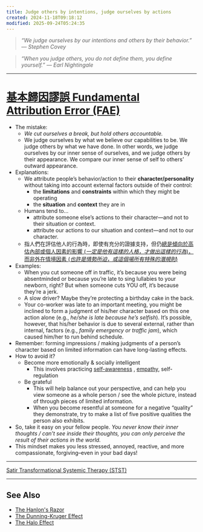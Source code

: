 ```yaml
---
title: Judge others by intentions, judge ourselves by actions
created: 2024-11-18T09:18:12
modified: 2025-09-24T05:24:35
---
```


> _“We judge ourselves by our intentions and others by their behavior.” — Stephen Covey_

> _“When you judge others, you do not define them, you define yourself.” — Earl Nightingale_

---

# [基本歸因謬誤 Fundamental Attribution Error (FAE)](https://en.wikipedia.org/wiki/Fundamental_attribution_error)

* The mistake:
	* _We cut ourselves a break, but hold others accountable._
	* We judge ourselves by what we believe our capabilities to be. We judge others by what we have done. In other words, we judge ourselves by our inner sense of ourselves, and we judge others by their appearance. We compare our inner sense of self to others’ outward appearance.
* Explanations:
	* We attribute people’s behavior/action to their **character/personality** without taking into account external factors outside of their control:
		* the **limitations** and **constraints** within which they might be operating
		* the **situation** and **context** they are in
	* Humans tend to…
		* attribute someone else’s actions to their character—and not to their situation or context.
		* attribute our actions to our situation and context—and not to our character.
	* 指人們在評估他人的行為時，即使有充分的證據支持，但仍<u>總是傾向於高估內部或個人因素的影響 (_一定是他有這樣的人格，才做出這樣的行為_)，而非外在情境因素 (_也許是情勢所迫，或這個場所有特殊的潛規則_)</u>
* Examples:
	* When you cut someone off in traffic, it’s because you were being absentminded or because you’re late to sing lullabies to your newborn, right? But when someone cuts YOU off, it’s because they’re a jerk.
	* A slow driver? Maybe they’re protecting a birthday cake in the back.
	* Your co-worker was late to an important meeting, you might be inclined to form a judgment of his/her character based on this one action alone (e.g., _he/she is late because he’s selfish_). It’s possible, however, that his/her behavior is due to several external, rather than internal, factors (e.g., _family emergency or traffic jam_), which caused him/her to run behind schedule.
* Remember: forming impressions / making judgments of a person’s character based on limited information can have long-lasting effects.
* How to avoid it?
	* Become more emotionally \& socially intelligent
		* This involves practicing [self-awareness](mastering-yourself-is-superpower.md) , [empathy](Empathy.md), self-regulation
	* Be grateful
		* This will help balance out your perspective, and can help you view someone as a whole person / see the whole picture, instead of through pieces of limited information.
		* When you become resentful at someone for a negative “quality” they demonstrate, try to make a list of five positive qualities the person also exhibits.
* So, take it easy on your fellow people. _You never know their inner thoughts / can’t see inside their thoughts, you can only perceive the result of their actions in the world._
* This mindset makes you less stressed, annoyed, reactive, and more compassionate, forgiving–even in your bad days!

---

[Satir Transformational Systemic Therapy (STST)](Satir%20Transformational%20Systemic%20Therapy%20(STST).md)

---

## See Also

* [The Hanlon's Razor](The%20Hanlon's%20Razor.md)
* [The Dunning-Kruger Effect](the-dunning-kruger-effect.md)
* [The Halo Effect](The%20Halo%20Effect.md)
